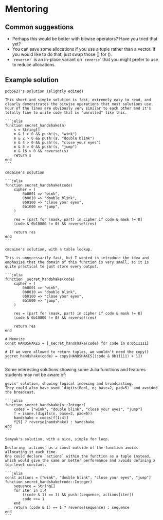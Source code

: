 # Mentoring

## Common suggestions

- Perhaps this would be better with bitwise operators? Have you tried that yet?
- You can save some allocations if you use a tuple rather than a vector. If you would like to do that, just swap those [] for ().
- \``reverse!`\` is an in-place variant on \``reverse`\` that you might prefer to use to reduce allocations.


## Example solution

````
pdb5627's solution (slightly edited)

This short and simple solution is fast, extremely easy to read, and clearly demonstrates the bitwise operations that most solutions use.
Four of the lines are obviously very similar to each other and it's totally fine to write code that is "unrolled" like this.

```julia
function secret_handshake(n)
    s = String[]
    n & 1 > 0 && push!(s, "wink")
    n & 2 > 0 && push!(s, "double blink")
    n & 4 > 0 && push!(s, "close your eyes")
    n & 8 > 0 && push!(s, "jump")
    n & 16 > 0 && reverse!(s)
    return s
end
```

cmcaine's solution

```julia
function secret_handshake(code)
    cipher = (
        0b0001 => "wink",
        0b0010 => "double blink",
        0b0100 => "close your eyes",
        0b1000 => "jump",
    )

    res = [part for (mask, part) in cipher if code & mask != 0]
    (code & 0b10000 != 0) && reverse!(res)

    return res
end
```
````

````
cmcaine's solution, with a table lookup.

This is unnecessarily fast, but I wanted to introduce the idea and emphasise that the domain of this function is very small, so it is quite practical to just store every output.

```julia
function _secret_handshake(code)
    cipher = (
        0b0001 => "wink",
        0b0010 => "double blink",
        0b0100 => "close your eyes",
        0b1000 => "jump",
    )

    res = [part for (mask, part) in cipher if code & mask != 0]
    (code & 0b10000 != 0) && reverse!(res)

    return res
end

# Memoize
const HANDSHAKES = [_secret_handshake(code) for code in 0:0b11111]

# If we were allowed to return tuples, we wouldn't need the copy()
secret_handshake(code) = copy(HANDSHAKES[(code & 0b11111) + 1])
```
````

Some interesting solutions showing some Julia functions and features students
may not be aware of:

````
gevis' solution, showing logical indexing and broadcasting.
They could also have used `digits(Bool, n; base=2, pad=5)` and avoided the broadcast.

```julia
function secret_handshake(n::Integer)
    codes = ["wink", "double blink", "close your eyes", "jump"]
    f = isone.(digits(n, base=2, pad=5))
    handshake = codes[f[1:4]]
    f[5] ? reverse(handshake) : handshake
end
```
````

````
Samyak's solution, with a nice, simple for loop.

Declaring `actions` as a const outside of the function avoids allocating it each time.
One could declare `actions` within the function as a tuple instead, which would give the same or better performance and avoids defining a top-level constant.

```julia
const actions = ["wink", "double blink", "close your eyes", "jump"]
function secret_handshake(code::Integer)
    sequence = String[]
    for iter in 1:4
        ((code & 1) == 1) && push!(sequence, actions[iter])
        code >>= 1
    end
    return (code & 1) == 1 ? reverse(sequence) : sequence
end
```
````
